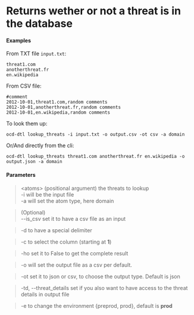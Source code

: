 # Returns wether or not a threat is in the database

#### Examples

From TXT file `input.txt`:

    threat1.com
    anotherthreat.fr
    en.wikipedia

From CSV file:

    #comment
    2012-10-01,threat1.com,random comments
    2012-10-01,anotherthreat.fr,random comments
    2012-10-01,en.wikipedia,random comments

To look them up:
    
    ocd-dtl lookup_threats -i input.txt -o output.csv -ot csv -a domain

Or/And directly from the cli:
    
    ocd-dtl lookup_threats threat1.com anotherthreat.fr en.wikipedia -o output.json -a domain


#### Parameters

> <atoms\> (positional argument) the threats to lookup   
> -i will be the input file  
> -a will set the atom type, here domain

>  (Optional)  
> --is_csv  set it to have a csv file as an input  

> -d to have a special delimiter  

> -c to select the column (starting at **1**)

> -ho set it to False to get the complete result

> -o will set the output file as a csv per default.  

> -ot set it to json or csv, to choose the output type. Default is json

> -td, --threat_details set if you also want to have access to the threat details in output file

> -e  to change the environment {preprod, prod},  default is **prod**  
